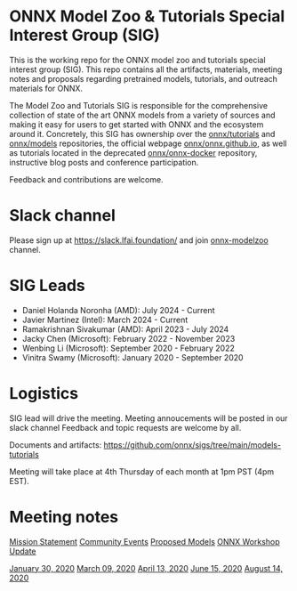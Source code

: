 <!--- SPDX-License-Identifier: Apache-2.0 -->

# ONNX Model Zoo & Tutorials Special Interest Group (SIG)

This is the working repo for the ONNX model zoo and tutorials special interest group (SIG). This repo contains all the artifacts, materials, meeting notes and proposals regarding pretrained models, tutorials, and outreach materials for ONNX.

The Model Zoo and Tutorials SIG is responsible for the comprehensive collection of state of the art ONNX models from a variety of sources and making it easy for users to get started with ONNX and the ecosystem around it. Concretely, this SIG has ownership over the [onnx/tutorials](https://github.com/onnx/tutorials) and [onnx/models](https://github.com/onnx/models) repositories, the official webpage [onnx/onnx.github.io](https://onnx.ai), as well as tutorials located in the deprecated [onnx/onnx-docker](https://github.com/onnx/onnx-docker) repository, instructive blog posts and conference participation.

Feedback and contributions are welcome.

# Slack channel
Please sign up at https://slack.lfai.foundation/ and join [onnx-modelzoo](https://lfaifoundation.slack.com/archives/C018RE2BRBL) channel.

# SIG Leads
* Daniel Holanda Noronha (AMD): July 2024 - Current
* Javier Martinez (Intel): March 2024 - Current
* Ramakrishnan Sivakumar (AMD): April 2023 - July 2024
* Jacky Chen (Microsoft): February 2022 - November 2023
* Wenbing Li (Microsoft): September 2020 - February 2022
* Vinitra Swamy (Microsoft): January 2020 - September 2020

# Logistics
SIG lead will drive the meeting. Meeting annoucements will be posted in our slack channel
Feedback and topic requests are welcome by all.

Documents and artifacts: https://github.com/onnx/sigs/tree/main/models-tutorials

Meeting will take place at 4th Thursday of each month at 1pm PST (4pm EST). 


# Meeting notes
[Mission Statement](docs/MissionStatement.md)
[Community Events](docs/CommunityEvents.md)
[Proposed Models](docs/ProposedModels.md)
[ONNX Workshop Update](docs/onnx-workshop-modelzoo-SIG-update.pdf)

[January 30, 2020](meetings/001-20200130.md)
[March 09, 2020](meetings/002-20200309.md)
[April 13, 2020](meetings/003-20200413.md)
[June 15, 2020](meetings/004-20200615.md)
[August 14, 2020](meetings/005-20200814.md)
